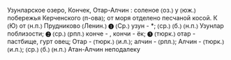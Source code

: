 ---
---

Узунларское озеро, Кончек, Отар-Алчин
: соленое ⦅оз.⦆ у ⦅юж.⦆ побережья Керченского ⦅п-ова⦆; от моря отделено песчаной косой. К ⦅Ю⦆ от ⦅н.п.⦆ Прудниково ⦅Ленин.⦆ ❶ ⦅Ср.⦆ узун - *; ⦅ср.⦆ ⦅б.⦆ ⦅н.п.⦆ Узунлар поблизости; ❷ ⦅ср.⦆ ⦅рпл.⦆ конче - , кончи - ёк; ❸ ⦅тюрк.⦆ отар - пастбище, гурт овец; Отар - ⦅тюрк.⦆ ⦅и.л.⦆; алчин - ⦅рпл.⦆; Алчин - ⦅тюрк.⦆ ⦅и.л.⦆; ⦅ср.⦆ ⦅б.⦆ ⦅н.п.⦆ Атан-Алчин неподалеку
